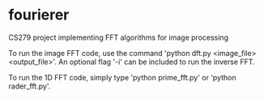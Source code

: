 # fourierer
CS279 project implementing FFT algorithms for image processing

To run the image FFT code, use the command 'python dft.py <image_file> <implementation> <output_file>'. An optional flag '-i' can be included to run the inverse FFT.

To run the 1D FFT code, simply type 'python prime_fft.py' or 'python rader_fft.py'.

